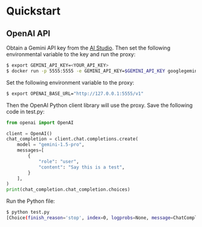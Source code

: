 # Quickstart

## OpenAI API

Obtain a Gemini API key from the [AI Studio](https://aistudio.google.com/).
Then set the following environmental variable to the key and run the proxy:

```sh
$ export GEMINI_API_KEY=<YOUR_API_KEY>
$ docker run -p 5555:5555 -e GEMINI_API_KEY=$GEMINI_API_KEY googlegemini/proxy-to-gemini
```

Set the following environment variable to the proxy:

```sh
$ export OPENAI_BASE_URL="http://127.0.0.1:5555/v1"
```

Then the OpenAI Python client library will use the proxy.
Save the following code in test.py:

```python
from openai import OpenAI

client = OpenAI()
chat_completion = client.chat.completions.create(
    model = "gemini-1.5-pro",
    messages=[
        {
            "role": "user",
            "content": "Say this is a test",
        }
    ],
)
print(chat_completion.chat_completion.choices)
```

Run the Python file:

```sh
$ python test.py
[Choice(finish_reason='stop', index=0, logprobs=None, message=ChatCompletionMessage(content='This is a test. \n', refusal=None, role='model', function_call=None, tool_calls=None))]
```